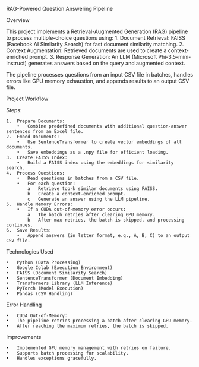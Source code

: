 RAG-Powered Question Answering Pipeline

Overview

This project implements a Retrieval-Augmented Generation (RAG) pipeline to process multiple-choice questions using:
	1.	Document Retrieval: FAISS (Facebook AI Similarity Search) for fast document similarity matching.
	2.	Context Augmentation: Retrieved documents are used to create a context-enriched prompt.
	3.	Response Generation: An LLM (Microsoft Phi-3.5-mini-instruct) generates answers based on the query and augmented context.

The pipeline processes questions from an input CSV file in batches, handles errors like GPU memory exhaustion, and appends results to an output CSV file.

Project Workflow

Steps:

	1.	Prepare Documents:
	    •	Combine predefined documents with additional question-answer sentences from an Excel file.
	2.	Embed Documents:
	    •	Use SentenceTransformer to create vector embeddings of all documents.
	    •	Save embeddings as a .npy file for efficient loading.
	3.	Create FAISS Index:
	    •	Build a FAISS index using the embeddings for similarity search.
	4.	Process Questions:
	    •	Read questions in batches from a CSV file.
	    •	For each question:
	        a	Retrieve top-k similar documents using FAISS.
	        b	Create a context-enriched prompt.
	        c	Generate an answer using the LLM pipeline.
	5.	Handle Memory Errors:
	    •	If a CUDA out-of-memory error occurs:
	        a	The batch retries after clearing GPU memory.
	        b	After max retries, the batch is skipped, and processing continues.
	6.	Save Results:
	    •	Append answers (in letter format, e.g., A, B, C) to an output CSV file.

Technologies Used

	•	Python (Data Processing)
	•	Google Colab (Execution Environment)
	•	FAISS (Document Similarity Search)
	•	SentenceTransformer (Document Embedding)
	•	Transformers Library (LLM Inference)
	•	PyTorch (Model Execution)
	•	Pandas (CSV Handling)

Error Handling

	•	CUDA Out-of-Memory:
	•	The pipeline retries processing a batch after clearing GPU memory.
	•	After reaching the maximum retries, the batch is skipped.

Improvements

	•	Implemented GPU memory management with retries on failure.
	•	Supports batch processing for scalability.
	•	Handles exceptions gracefully.
